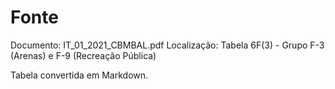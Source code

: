 # Fonte
Documento: IT_01_2021_CBMBAL.pdf
Localização: Tabela 6F(3) - Grupo F-3 (Arenas) e F-9 (Recreação Pública)

Tabela convertida em Markdown.
